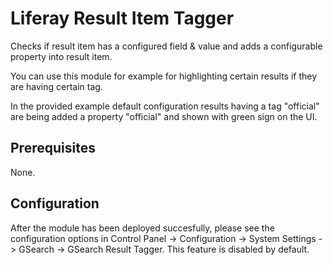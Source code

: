 # Liferay Result Item Tagger

Checks if result item has a configured field & value and adds a configurable property into result item.

You can use this module for example for highlighting certain results if they are having certain tag. 

In the provided example default configuration results having a tag "official" are being added a property "official" and shown with green sign on the UI.

## Prerequisites 
None.

## Configuration

After the module has been deployed succesfully, please see the configuration options in Control Panel -> Configuration -> System Settings -> GSearch -> GSearch Result Tagger. This feature is disabled by default.


